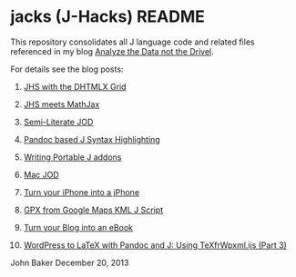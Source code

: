 jacks (J-Hacks) README
======================

This repository consolidates all J language code and related files referenced in my blog
[Analyze the Data not the Drivel](http://bakerjd99.wordpress.com/).  

For details see the blog posts:

1. [JHS with the DHTMLX Grid](http://bakerjd99.wordpress.com/2012/12/03/jhs-with-the-dhtmlx-grid/)

2. [JHS meets MathJax](http://bakerjd99.wordpress.com/2012/11/25/jhs-meets-mathjax/)

3. [Semi-Literate JOD](http://bakerjd99.wordpress.com/2012/10/01/semi-literate-jod/)

4. [Pandoc based J Syntax Highlighting](http://bakerjd99.wordpress.com/2012/09/20/pandoc-based-j-syntax-highlighting/)

5. [Writing Portable J addons](http://bakerjd99.wordpress.com/2012/07/23/writing-portable-j-addons/)

6. [Mac JOD](http://bakerjd99.wordpress.com/2012/06/27/mac-jod/)

7. [Turn your iPhone into a jPhone](http://bakerjd99.wordpress.com/2012/06/23/turn-your-iphone-into-a-jphone-2/)

8. [GPX from Google Maps KML J Script](http://bakerjd99.wordpress.com/2012/05/16/gpx-from-google-maps-kml-j-script/)

9. [Turn your Blog into an eBook](http://bakerjd99.wordpress.com/2012/03/04/turn-your-blog-into-an-ebook/)

10. [WordPress to LaTeX with Pandoc and J: Using TeXfrWpxml.ijs (Part 3)](http://bakerjd99.wordpress.com/2012/02/25/wordpress-to-latex-with-pandoc-and-j-using-texfrwpxml-ijs-part-3/)

John Baker
December 20, 2013
